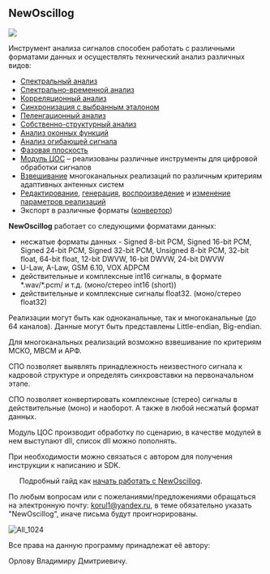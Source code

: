 ## **NewOscillog**

![](images/Aspose.Words.27f32d33-06f6-498a-8ec5-c7bc19ce7d49.001.png)

Инструмент анализа сигналов способен работать с различными форматами данных и осуществлять технический анализ различных видов:

- [Спектральный анализ](G:\_Projects\_Projects\NewOscillog\NewOscillog\Docs\docx\Spectr.docx)
- [Спектрально-временной анализ](G:\_Projects\_Projects\NewOscillog\NewOscillog\Docs\docx\SpectrPrimer.docx)
- [Корреляционный анализ](G:\_Projects\_Projects\NewOscillog\NewOscillog\Docs\docx\Corr.docx)
- [Синхронизация с выбранным эталоном](G:\_Projects\_Projects\NewOscillog\NewOscillog\Docs\docx\Synchr.docx)
- [Пеленгационный анализ](G:\_Projects\_Projects\NewOscillog\NewOscillog\Docs\docx\Peleng.docx)
- [Собственно-структурный анализ](G:\_Projects\_Projects\NewOscillog\NewOscillog\Docs\docx\VSZ.docx)
- [Анализ оконных функций](G:\_Projects\_Projects\NewOscillog\NewOscillog\Docs\docx\Wintool.docx)
- [Анализ огибающей сигнала](G:\_Projects\_Projects\NewOscillog\NewOscillog\Docs\docx\Ogib.docx)
- [Фазовая плоскость](G:\_Projects\_Projects\NewOscillog\NewOscillog\Docs\docx\Phaz.docx)
- [Модуль ЦОС](G:\_Projects\_Projects\NewOscillog\NewOscillog\Docs\docx\Modul.docx) – реализованы различные инструменты для цифровой обработки сигналов
- [Взвешивание](G:\_Projects\_Projects\NewOscillog\NewOscillog\Docs\docx\MSKOMVSM.docx) многоканальных реализаций по различным критериям адаптивных антенных систем
- [Редактирование](G:\_Projects\_Projects\NewOscillog\NewOscillog\Docs\docx\Redactor.docx), [генерация](G:\_Projects\_Projects\NewOscillog\NewOscillog\Docs\docx\Generator.docx), [воспроизведение](G:\_Projects\_Projects\NewOscillog\NewOscillog\Docs\docx\Play.docx) и [изменение параметров реализаций](G:\_Projects\_Projects\NewOscillog\NewOscillog\Docs\docx\ParametrChange.docx)
- Экспорт в различные форматы ([конвертор](G:\_Projects\_Projects\NewOscillog\NewOscillog\Docs\docx\Convert.docx))

**NewOscillog** работает со следующими форматами данных: 

- несжатые форматы данных - Signed 8-bit PCM, Signed 16-bit PCM, Signed 24-bit PCM, Signed 32-bit PCM, Unsigned 8-bit PCM, 32-bit float, 64-bit float, 12-bit DWVW, 16-bit DWVW, 24-bit DWVW 
- U-Law, A-Law, GSM 6.10, VOX ADPCM
- действительные и комплексные int16 сигналы, в формате \*.wav/\*.pcm/ и т.д. (моно/стерео int16 (short))
- действительные и комплексные сигналы float32. (моно/стерео float32)

Реализации могут быть как одноканальные, так и многоканальные (до 64 каналов). Данные могут быть представлены Little-endian, Big-endian.



Для многоканальных реализаций возможно взвешивание по критериям МСКО, МВСМ и АРФ.

СПО позволяет выявлять принадлежность неизвестного сигнала к кадровой структуре и определять синхровставки на первоначальном этапе.

СПО позволяет конвертировать комплексные (стерео) сигналы в действительные (моно) и наоборот. А также в любой несжатый формат данных.

Модуль ЦОС производит обработку по сценарию, в качестве модулей в нем выступают dll, список dll можно пополнять.

При необходимости можно связаться с автором для получения инструкции к написанию и SDK.

`	`Подробный гайд как [начать работать с NewOscillog](G:\_Projects\_Projects\NewOscillog\NewOscillog\Docs\docx\StrartWork.docx).

По любым вопросам или с пожеланиями/предложениями обращаться на электронную почту: korul1@yandex.ru, в теме обязательно указать "NewOscillog", иначе письма будут проигнорированы.

![](images/Aspose.Words.27f32d33-06f6-498a-8ec5-c7bc19ce7d49.002.png "All_1024")

Все права на данную программу принадлежат её автору:

Орлову Владимиру Дмитриевичу.
